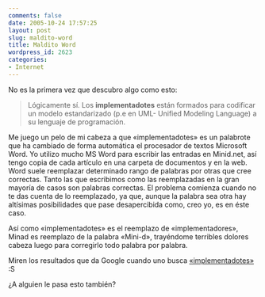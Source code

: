 ```yaml
---
comments: false
date: 2005-10-24 17:57:25
layout: post
slug: maldito-word
title: Maldito Word
wordpress_id: 2623
categories:
- Internet
---
```


No es la primera vez que descubro algo como esto:





> Lógicamente sí. Los **implementadotes** están formados para codificar un modelo estandarizado (p.e en UML- Unified Modeling Language) a su lenguaje de programación.





Me juego un pelo de mi cabeza a que «implementadotes» es un palabrote que ha cambiado de forma automática el procesador de textos Microsoft Word. Yo utilizo mucho MS Word para escribir las entradas en Minid.net, así tengo copia de cada artículo en una carpeta de documentos y en la web. Word suele reemplazar determinado rango de palabras por otras que cree correctas. Tanto las que escribimos como las reemplazadas en la gran mayoría de casos son palabras correctas. El problema comienza cuando no te das cuenta de lo reemplazado, ya que, aunque la palabra sea otra hay altísimas posibilidades que pase desapercibida como, creo yo, es en éste caso.





Así como «implementadotes» es el reemplazo de «implementadores», Minad es reemplazo de la palabra «Mini-d», trayéndome terribles dolores cabeza luego para corregirlo todo palabra por palabra.





Miren los resultados que da Google cuando uno busca [«implementadotes»](http://www.google.es/search?q=implementadotes) :S





¿A alguien le pasa esto también?
